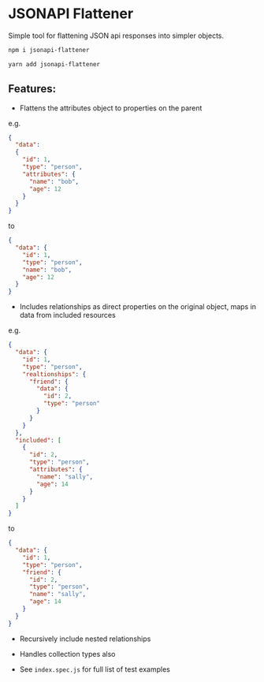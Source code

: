 # JSONAPI Flattener

Simple tool for flattening JSON api responses into simpler objects.

```bash
npm i jsonapi-flattener
```

```bash
yarn add jsonapi-flattener
```

## Features:


* Flattens the attributes object to properties on the parent

e.g.

```json
{
  "data": 
  {
    "id": 1,
    "type": "person",
    "attributes": {
      "name": "bob",
      "age": 12
    }
  }
}
```

to

```json
{
  "data": {
    "id": 1,
    "type": "person",
    "name": "bob",
    "age": 12
  }
}
```


* Includes relationships as direct properties on the original object, maps in data from included resources

e.g.

```json
{
  "data": {
    "id": 1,
    "type": "person",
    "realtionships": {
      "friend": {
        "data": {
          "id": 2,
          "type": "person"
        }
      }
    }
  },
  "included": [
    {
      "id": 2,
      "type": "person",
      "attributes": {
        "name": "sally",
        "age": 14
      }
    }
  ]
}
```

to

```json
{
  "data": {
    "id": 1,
    "type": "person",
    "friend": {
      "id": 2,
      "type": "person",
      "name": "sally",
      "age": 14
    }
  }
}
```

* Recursively include nested relationships

* Handles collection types also

* See `index.spec.js` for full list of test examples
